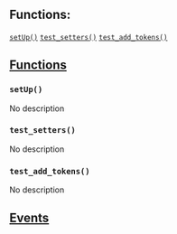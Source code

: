 

## Functions:
[`setUp()`](#MapleGlobalsTest-setUp--)
[`test_setters()`](#MapleGlobalsTest-test_setters--)
[`test_add_tokens()`](#MapleGlobalsTest-test_add_tokens--)


## <u>Functions</u>

### `setUp()`
No description

### `test_setters()`
No description

### `test_add_tokens()`
No description

## <u>Events</u>

